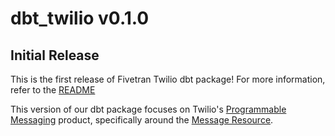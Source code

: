 # dbt_twilio v0.1.0
## Initial Release
This is the first release of Fivetran Twilio dbt package! For more information, refer to the [README](/README.md)

This version of our dbt package focuses on Twilio's [Programmable Messaging](https://www.twilio.com/docs/messaging) product, specifically around the [Message Resource](https://www.twilio.com/docs/sms/api/message-resource).
